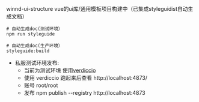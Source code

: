 
winnd-ui-structure vue的ui库/通用模板项目构建中（已集成styleguidist自动生成文档）

```
# 自动生成doc(测试环境）
npm run styleguide

# 自动生成doc(生产环境）
styleguide:build
```

* 私服测试环境发布:
    * 当前为测试环境 使用[verdiccio](https://juejin.im/post/5cc81991f265da036d79c8ca)
    * 使用 verdiccio 跑起来后查看 http://localhost:4873/
    * 账号 root/root
    * 发布 npm publish --registry http://localhost:4873
